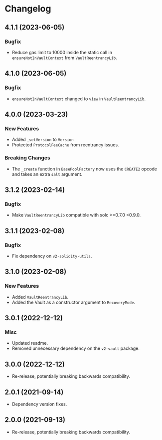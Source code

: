 # Changelog

## 4.1.1 (2023-06-05)

### Bugfix

- Reduce gas limit to 10000 inside the static call in `ensureNotInVaultContext` from `VaultReentrancyLib`.

## 4.1.0 (2023-06-05)

### Bugfix

- `ensureNotInVaultContext` changed to `view` in `VaultReentrancyLib`.

## 4.0.0 (2023-03-23)

### New Features

- Added `_setVersion` to `Version`
- Protected `ProtocolFeeCache` from reentrancy issues.

### Breaking Changes

- The `_create` function in `BasePoolFactory` now uses the `CREATE2` opcode and takes an extra `salt` argument.

## 3.1.2 (2023-02-14)

### Bugfix

- Make `VaultReentrancyLib` compatible with solc >=0.7.0 <0.9.0.

## 3.1.1 (2023-02-08)

### Bugfix

- Fix dependency on `v2-solidity-utils`.

## 3.1.0 (2023-02-08)

### New Features

- Added `VaultReentrancyLib`.
- Added the Vault as a constructor argument to `RecoveryMode`.

## 3.0.1 (2022-12-12)

### Misc

- Updated readme.
- Removed unnecessary dependency on the `v2-vault` package.

## 3.0.0 (2022-12-12)

- Re-release, potentially breaking backwards compatibility.

## 2.0.1 (2021-09-14)

- Dependency version fixes.

## 2.0.0 (2021-09-13)

- Re-release, potentially breaking backwards compatibility.
